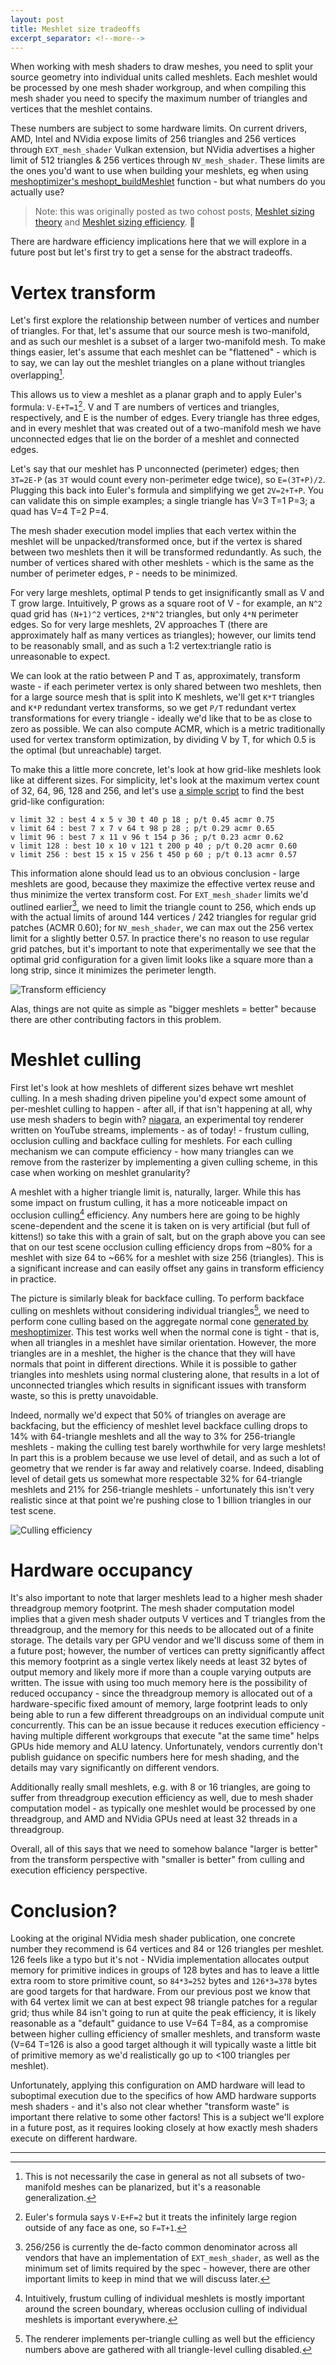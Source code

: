 ```yaml
---
layout: post
title: Meshlet size tradeoffs
excerpt_separator: <!--more-->
---
```


When working with mesh shaders to draw meshes, you need to split your source geometry into individual units called meshlets. Each meshlet would be processed by one mesh shader workgroup, and when compiling this mesh shader you need to specify the maximum number of triangles and vertices that the meshlet contains.

These numbers are subject to some hardware limits. On current drivers, AMD, Intel and NVidia expose limits of 256 triangles and 256 vertices through `EXT_mesh_shader` Vulkan extension, but NVidia advertises a higher limit of 512 triangles & 256 vertices through `NV_mesh_shader`. These limits are the ones you'd want to use when building your meshlets, eg when using [meshoptimizer's meshopt_buildMeshlet](https://github.com/zeux/meshoptimizer#mesh-shading) function - but what numbers do you actually use?

<!--more-->

> Note: this was originally posted as two cohost posts, [Meshlet sizing theory](https://cohost.org/zeux/post/659687-meshlet-sizing-theor) and [Meshlet sizing efficiency](https://cohost.org/zeux/post/779129-meshlet-sizing-effic). 🐞

There are hardware efficiency implications here that we will explore in a future post but let's first try to get a sense for the abstract tradeoffs.

# Vertex transform

Let's first explore the relationship between number of vertices and number of triangles. For that, let's assume that our source mesh is two-manifold, and as such our meshlet is a subset of a larger two-manifold mesh. To make things easier, let's assume that each meshlet can be  "flattened" - which is to say, we can lay out the meshlet triangles on a plane without triangles overlapping[^1].

This allows us to view a meshlet as a planar graph and to apply Euler's formula: `V-E+T=1`[^2]. V and T are numbers of vertices and triangles, respectively, and E is the number of edges. Every triangle has three edges, and in every meshlet that was created out of a two-manifold mesh we have unconnected edges that lie on the border of a meshlet and connected edges. 

Let's say that our meshlet has P unconnected (perimeter) edges; then `3T=2E-P` (as `3T` would count every non-perimeter edge twice), so `E=(3T+P)/2`. Plugging this back into Euler's formula and simplifying we get `2V=2+T+P`. You can validate this on simple examples; a single triangle has V=3 T=1 P=3; a quad has V=4 T=2 P=4.

The mesh shader execution model implies that each vertex within the meshlet will be unpacked/transformed once, but if the vertex is shared between two meshlets then it will be transformed redundantly. As such, the number of vertices shared with other meshlets - which is the same as the number of perimeter edges, `P` - needs to be minimized.

For very large meshlets, optimal P tends to get insignificantly small as V and T grow large. Intuitively, P grows as a square root of V - for example, an `N^2` quad grid has `(N+1)^2` vertices, `2*N^2` triangles, but only `4*N` perimeter edges. So for very large meshlets, 2V approaches T (there are approximately half as many vertices as triangles); however, our limits tend to be reasonably small, and as such a 1:2 vertex:triangle ratio is unreasonable to expect.

We can look at the ratio between P and T as, approximately, transform waste - if each perimeter vertex is only shared between two meshlets, then for a large source mesh that is split into K meshlets, we'll get `K*T` triangles and `K*P` redundant vertex transforms, so we get `P/T` redundant vertex transformations for every triangle - ideally we'd like that to be as close to zero as possible. We can also compute ACMR, which is a metric traditionally used for vertex transform optimization, by dividing V by T, for which 0.5 is the optimal (but unreachable) target.

To make this a little more concrete, let's look at how grid-like meshlets look like at different sizes. For simplicity, let's look at the maximum vertex count of 32, 64, 96, 128 and 256, and let's use [a simple script](https://gist.github.com/zeux/1ebc5e04030a681f7957ded0f5957015) to find the best grid-like configuration:

```
v limit 32 : best 4 x 5 v 30 t 40 p 18 ; p/t 0.45 acmr 0.75
v limit 64 : best 7 x 7 v 64 t 98 p 28 ; p/t 0.29 acmr 0.65
v limit 96 : best 7 x 11 v 96 t 154 p 36 ; p/t 0.23 acmr 0.62
v limit 128 : best 10 x 10 v 121 t 200 p 40 ; p/t 0.20 acmr 0.60
v limit 256 : best 15 x 15 v 256 t 450 p 60 ; p/t 0.13 acmr 0.57
```

This information alone should lead us to an obvious conclusion - large meshlets are good, because they maximize the effective vertex reuse and thus minimize the vertex transform cost. For `EXT_mesh_shader` limits we'd outlined earlier[^3], we need to limit the triangle count to 256, which ends up with the actual limits of around 144 vertices / 242 triangles for regular grid patches (ACMR 0.60); for `NV_mesh_shader`, we can max out the 256 vertex limit for a slightly better 0.57. In practice there's no reason to use regular grid patches, but it's important to note that experimentally we see that the optimal grid configuration for a given limit looks like a square more than a long strip, since it minimizes the perimeter length.

![Transform efficiency](/images/meshlets_1.png)

Alas, things are not quite as simple as "bigger meshlets = better" because there are other contributing factors in this problem.

# Meshlet culling

First let's look at how meshlets of different sizes behave wrt meshlet culling. In a mesh shading driven pipeline you'd expect some amount of per-meshlet culling to happen - after all, if that isn't happening at all, why use mesh shaders to begin with? [niagara](https://github.com/zeux/niagara), an experimental toy renderer written on YouTube streams, implements - as of today! - frustum culling, occlusion culling and backface culling for meshlets. For each culling mechanism we can compute efficiency - how many triangles can we remove from the rasterizer by implementing a given culling scheme, in this case when working on meshlet granularity?

A meshlet with a higher triangle limit is, naturally, larger. While this has some impact on frustum culling, it has a more noticeable impact on occlusion culling[^4] efficiency. Any numbers here are going to be highly scene-dependent and the scene it is taken on is very artificial (but full of kittens!) so take this with a grain of salt, but on the graph above you can see that on our test scene occlusion culling efficiency drops from ~80% for a meshlet with size 64 to ~66% for a meshlet with size 256 (triangles). This is a significant increase and can easily offset any gains in transform efficiency in practice.

The picture is similarly bleak for backface culling. To perform backface culling on meshlets without considering individual triangles[^5], we need to perform cone culling based on the aggregate normal cone [generated by meshoptimizer](https://github.com/zeux/meshoptimizer#mesh-shading). This test works well when the normal cone is tight - that is, when all triangles in a meshlet have similar orientation. However, the more triangles are in a meshlet, the higher is the chance that they will have normals that point in different directions. While it is possible to gather triangles into meshlets using normal clustering alone, that results in a lot of unconnected triangles which results in significant issues with transform waste, so this is pretty unavoidable.

Indeed, normally we'd expect that 50% of triangles on average are backfacing, but the efficiency of meshlet level backface culling drops to 14% with 64-triangle meshlets and all the way to 3% for 256-triangle meshlets - making the culling test barely worthwhile for very large meshlets! In part this is a problem because we use level of detail, and as such a lot of geometry that we render is far away and relatively coarse. Indeed, disabling level of detail gets us somewhat more respectable 32% for 64-triangle meshlets and 21% for 256-triangle meshlets - unfortunately this isn't very realistic since at that point we're pushing close to 1 billion triangles in our test scene.

![Culling efficiency](/images/meshlets_2.png)

# Hardware occupancy

It's also important to note that larger meshlets lead to a higher mesh shader threadgroup memory footprint. The mesh shader computation model implies that a given mesh shader outputs V vertices and T triangles from the threadgroup, and the memory for this needs to be allocated out of a finite storage. The details vary per GPU vendor and we'll discuss some of them in a future post; however, the number of vertices can pretty significantly affect this memory footprint as a single vertex likely needs at least 32 bytes of output memory and likely more if more than a couple varying outputs are written. The issue with using too much memory here is the possibility of reduced occupancy - since the threadgroup memory is allocated out of a hardware-specific fixed amount of memory, large footprint leads to only being able to run a few different threadgroups on an individual compute unit concurrently. This can be an issue because it reduces execution efficiency - having multiple different workgroups that execute "at the same time" helps GPUs hide memory and ALU latency. Unfortunately, vendors currently don't publish guidance on specific numbers here for mesh shading, and the details may vary significantly on different vendors.

Additionally really small meshlets, e.g. with 8 or 16 triangles, are going to suffer from threadgroup execution efficiency as well, due to mesh shader computation model - as typically one meshlet would be processed by one threadgroup, and AMD and NVidia GPUs need at least 32 threads in a threadgroup.

Overall, all of this says that we need to somehow balance "larger is better" from the transform perspective with "smaller is better" from culling and execution efficiency perspective.

# Conclusion?

Looking at the original NVidia mesh shader publication, one concrete number they recommend is 64 vertices and 84 or 126 triangles per meshlet. 126 feels like a typo but it's not - NVidia implementation allocates output memory for primitive indices in groups of 128 bytes and has to leave a little extra room to store primitive count, so `84*3=252` bytes and `126*3=378` bytes are good targets for that hardware. From our previous post we know that with 64 vertex limit we can at best expect 98 triangle patches for a regular grid; thus while 84 isn't going to run at quite the peak efficiency, it is likely reasonable as a "default" guidance to use V=64 T=84, as a compromise between higher culling efficiency of smaller meshlets, and transform waste (V=64 T=126 is also a good target although it will typically waste a little bit of primitive memory as we'd realistically go up to <100 triangles per meshlet).

Unfortunately, applying this configuration on AMD hardware will lead to suboptimal execution due to the specifics of how AMD hardware supports mesh shaders - and it's also not clear whether "transform waste" is important there relative to some other factors! This is a subject we'll explore in a future post, as it requires looking closely at how exactly mesh shaders execute on different hardware.

---
[^1]: This is not necessarily the case in general as not all subsets of two-manifold meshes can be planarized, but it's a reasonable generalization.
[^2]: Euler's formula says `V-E+F=2` but it treats the infinitely large region outside of any face as one, so `F=T+1`.
[^3]: 256/256 is currently the de-facto common denominator across all vendors that have an implementation of `EXT_mesh_shader`, as well as the minimum set of limits required by the spec - however, there are other important limits to keep in mind that we will discuss later.
[^4]: Intuitively, frustum culling of individual meshlets is mostly important around the screen boundary, whereas occlusion culling of individual meshlets is important everywhere.
[^5]: The renderer implements per-triangle culling as well but the efficiency numbers above are gathered with all triangle-level culling disabled.